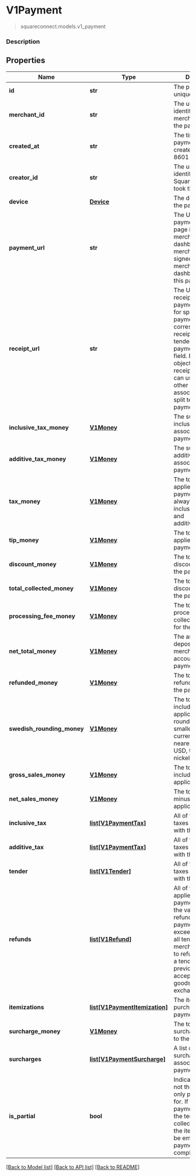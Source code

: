 # V1Payment
> squareconnect.models.v1_payment

### Description

## Properties
Name | Type | Description | Notes
------------ | ------------- | ------------- | -------------
**id** | **str** | The payment&#39;s unique identifier. | [optional] 
**merchant_id** | **str** | The unique identifier of the merchant that took the payment. | [optional] 
**created_at** | **str** | The time when the payment was created, in ISO 8601 format. | [optional] 
**creator_id** | **str** | The unique identifier of the Square account that took the payment. | [optional] 
**device** | [**Device**](Device.md) | The device that took the payment. | [optional] 
**payment_url** | **str** | The URL of the payment&#39;s detail page in the merchant dashboard. The merchant must be signed in to the merchant dashboard to view this page. | [optional] 
**receipt_url** | **str** | The URL of the receipt for the payment. Note that for split tender payments, this URL corresponds to the receipt for the first tender listed in the payment&#39;s tender field. Each Tender object has its own receipt_url field you can use to get the other receipts associated with a split tender payment. | [optional] 
**inclusive_tax_money** | [**V1Money**](V1Money.md) | The sum of all inclusive taxes associated with the payment. | [optional] 
**additive_tax_money** | [**V1Money**](V1Money.md) | The sum of all additive taxes associated with the payment. | [optional] 
**tax_money** | [**V1Money**](V1Money.md) | The total of all taxes applied to the payment. This is always the sum of inclusive_tax_money and additive_tax_money. | [optional] 
**tip_money** | [**V1Money**](V1Money.md) | The total of all tips applied to the payment. | [optional] 
**discount_money** | [**V1Money**](V1Money.md) | The total of all discounts applied to the payment. | [optional] 
**total_collected_money** | [**V1Money**](V1Money.md) | The total of all discounts applied to the payment. | [optional] 
**processing_fee_money** | [**V1Money**](V1Money.md) | The total of all processing fees collected by Square for the payment. | [optional] 
**net_total_money** | [**V1Money**](V1Money.md) | The amount to be deposited into the merchant&#39;s bank account for the payment. | [optional] 
**refunded_money** | [**V1Money**](V1Money.md) | The total of all refunds applied to the payment. | [optional] 
**swedish_rounding_money** | [**V1Money**](V1Money.md) | The total of all sales, including any applicable taxes, rounded to the smallest legal unit of currency (e.g., the nearest penny in USD, the nearest nickel in CAD) | [optional] 
**gross_sales_money** | [**V1Money**](V1Money.md) | The total of all sales, including any applicable taxes. | [optional] 
**net_sales_money** | [**V1Money**](V1Money.md) | The total of all sales, minus any applicable taxes. | [optional] 
**inclusive_tax** | [**list[V1PaymentTax]**](V1PaymentTax.md) | All of the inclusive taxes associated with the payment. | [optional] 
**additive_tax** | [**list[V1PaymentTax]**](V1PaymentTax.md) | All of the additive taxes associated with the payment. | [optional] 
**tender** | [**list[V1Tender]**](V1Tender.md) | All of the additive taxes associated with the payment. | [optional] 
**refunds** | [**list[V1Refund]**](V1Refund.md) | All of the refunds applied to the payment. Note that the value of all refunds on a payment can exceed the value of all tenders if a merchant chooses to refund money to a tender after previously accepting returned goods as part of an exchange. | [optional] 
**itemizations** | [**list[V1PaymentItemization]**](V1PaymentItemization.md) | The items purchased in the payment. | [optional] 
**surcharge_money** | [**V1Money**](V1Money.md) | The total of all surcharges applied to the payment. | [optional] 
**surcharges** | [**list[V1PaymentSurcharge]**](V1PaymentSurcharge.md) | A list of all surcharges associated with the payment. | [optional] 
**is_partial** | **bool** | Indicates whether or not the payment is only partially paid for. If true, this payment will have the tenders collected so far, but the itemizations will be empty until the payment is completed. | [optional] 

[[Back to Model list]](../README.md#documentation-for-models) [[Back to API list]](../README.md#documentation-for-api-endpoints) [[Back to README]](../README.md)


